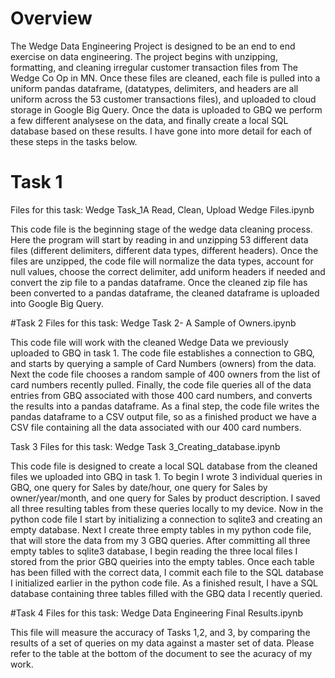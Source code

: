 # Overview

The Wedge Data Engineering Project is designed to be an end to end exercise on data engineering. The project begins with unzipping, formatting, and cleaning irregular customer transaction files from The Wedge Co Op in MN. Once these files are cleaned, each file is pulled into a uniform pandas dataframe, (datatypes, delimiters, and headers are all uniform across the 53 customer transactions files), and uploaded to cloud storage in Google Big Query. Once the data is uploaded to GBQ we perform a few different analysese on the data, and finally create a local SQL database based on these results. I have gone into more detail for each of these steps in the tasks below.

# Task 1 
Files for this task:
Wedge Task_1A Read, Clean, Upload Wedge Files.ipynb

This code file is the beginning stage of the wedge data cleaning process. Here the program will start by reading in and unzipping 53 different data files (different delimiters, different data types, different headers). Once the files are unzipped, the code file will normalize the data types, account for null values, choose the correct delimiter, add uniform headers if needed and convert the zip file to a pandas dataframe. Once the cleaned zip file has been converted to a pandas dataframe, the cleaned dataframe is uploaded into Google Big Query.

#Task 2
Files for this task:
Wedge Task 2- A Sample of Owners.ipynb

This code file will work with the cleaned Wedge Data we previously uploaded to GBQ in task 1. The code file establishes a connection to GBQ, and starts by querying a sample of Card Numbers (owners) from the data. Next the code file chooses a random sample of 400 owners from the list of card numbers recently pulled. Finally, the code file queries all of the data entries from GBQ associated with those 400 card numbers, and converts the results into a pandas dataframe. As a final step, the code file writes the pandas dataframe to a CSV output file, so as a finished product we have a CSV file containing all the data associated with our 400 card numbers.

Task 3
Files for this task:
Wedge Task 3_Creating_database.ipynb

This code file is designed to create a local SQL database from the cleaned files we uploaded into GBQ in task 1. To begin I wrote 3 individual queries in GBQ, one query for Sales by date/hour, one query for Sales by owner/year/month, and one query for Sales by product description. I saved all three resulting tables from these queries locally to my device. Now in the python code file I start by initializing a connection to sqlite3 and creating an empty database. Next I create three empty tables in my python code file, that will store the data from my 3 GBQ queries. After committing all three empty tables to sqlite3 database, I begin reading the three local files I stored from the prior GBQ queiries into the empty tables. Once each table has been filled with the correct data, I commit each file to the SQL database I initialized earlier in the python code file. As a finished result, I have a SQL database containing three tables filled with the GBQ data I recently queried.

#Task 4 
Files for this task:
Wedge Data Engineering Final Results.ipynb

This file will measure the accuracy of Tasks 1,2, and 3, by comparing the results of a set of queries on my data against a master set of data. Please refer to the table at the bottom of the document to see the acuracy of my work. 

